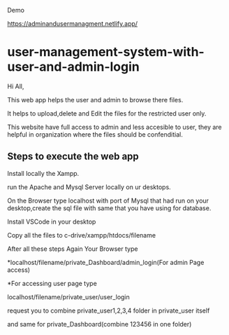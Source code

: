 Demo

https://adminandusermanagment.netlify.app/

# user-management-system-with-user-and-admin-login
Hi All,

This web app helps the user and admin to browse there files.

It helps to upload,delete and Edit the files for the restricted user only.

This website have full access to admin and less accesible to user, they are helpful in organization where the files should be confenditial.

Steps to execute the web app
 -
 Install locally the Xampp.
 
 run the Apache and Mysql Server locally on ur desktops.
 
 On the Browser type localhost with port of Mysql that had run on your desktop,create the sql file with same that you have using for database.
 
 Install VSCode in your desktop

 Copy all the files to c-drive/xampp/htdocs/filename
 
 After all these steps Again Your Browser type

 *localhost/filename/private_Dashboard/admin_login(For admin Page access)
 
 *For accessing user page type 
 
 localhost/filename/private_user/user_login
 
 request you to combine private_user1,2,3,4 folder in private_user itself
 
 and same for private_Dashboard(combine 123456 in one folder)
